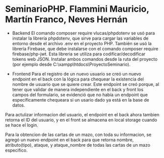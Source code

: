 # SeminarioPHP. Flammini Mauricio, Martín Franco, Neves Hernán

- Backend
El comando composer require vlucas/phpdotenv se usó para instalar la librería phpdotenv, que sirve para cargar las variables de entorno desde el archivo .env en el proyecto PHP. También se usó la librería Firebase, que debe instalarse con el comando composer require firebase/php-jwt. Esta libreria se utiliza para codificar/decodificar tokens web JSON. Instalar ambos comandos desde la ruta del proyecto (por ejemplo desde C:\xampp\htdocs\ProyectoSeminario).

- Frontend
Para el registro de un nuevo usuario se creó un nuevo endpoint en el back con la lógica para chequear la existencia del nombre de usuario que se quiere crear. Este endpoint se creó porque, al tener que validar de manera independiente en el back y front los campos del formulario, se evidenció que no había un endpoint que específicamente chequeara si un usario dado ya está en la base de datos.

Para actulizar informacion del usuario, el endpoint en el back ahora tambien retorna el ID del usuario, y en el front se almacena en local storage cuando se hace el login.

Para la obtencion de las cartas de un mazo, con toda su informacion, se agregó un nuevo endpoint en el back para que retorna nombre, atributo(tipo), ataque, y ataque_nombre de todas las cartas de un mazo especifico.